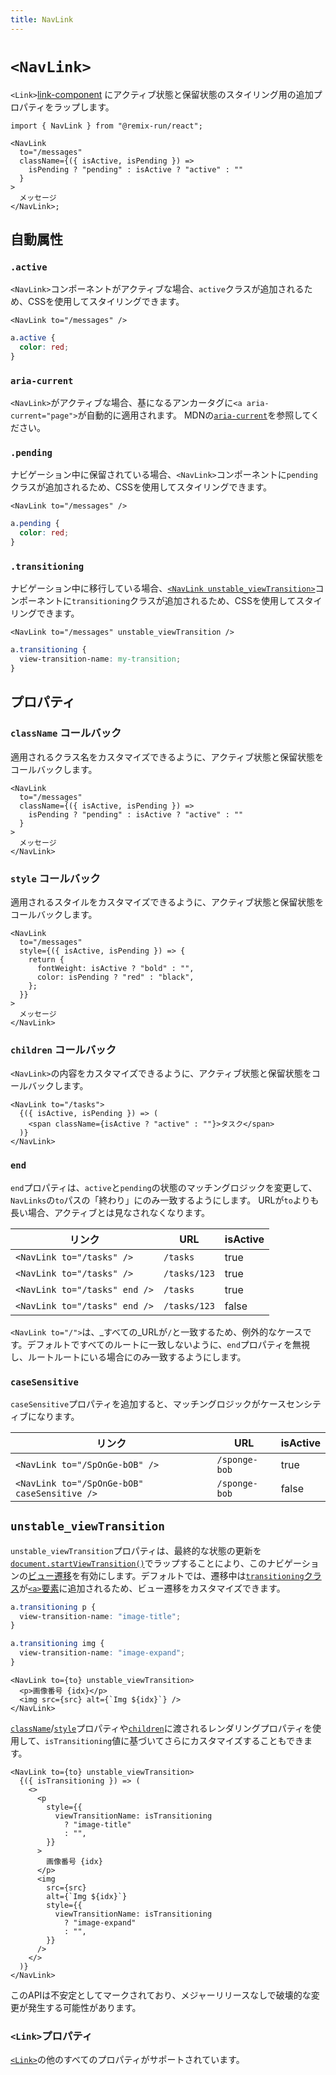 ```yaml
---
title: NavLink
---
```


# `<NavLink>`

`<Link>`[link-component] にアクティブ状態と保留状態のスタイリング用の追加プロパティをラップします。

```tsx
import { NavLink } from "@remix-run/react";

<NavLink
  to="/messages"
  className={({ isActive, isPending }) =>
    isPending ? "pending" : isActive ? "active" : ""
  }
>
  メッセージ
</NavLink>;
```

## 自動属性

### `.active`

`<NavLink>`コンポーネントがアクティブな場合、`active`クラスが追加されるため、CSSを使用してスタイリングできます。

```tsx
<NavLink to="/messages" />
```

```css
a.active {
  color: red;
}
```

### `aria-current`

`<NavLink>`がアクティブな場合、基になるアンカータグに`<a aria-current="page">`が自動的に適用されます。 MDNの[`aria-current`][aria-current]を参照してください。

### `.pending`

ナビゲーション中に保留されている場合、`<NavLink>`コンポーネントに`pending`クラスが追加されるため、CSSを使用してスタイリングできます。

```tsx
<NavLink to="/messages" />
```

```css
a.pending {
  color: red;
}
```

### `.transitioning`

ナビゲーション中に移行している場合、[`<NavLink unstable_viewTransition>`][view-transition-prop]コンポーネントに`transitioning`クラスが追加されるため、CSSを使用してスタイリングできます。

```tsx
<NavLink to="/messages" unstable_viewTransition />
```

```css
a.transitioning {
  view-transition-name: my-transition;
}
```

## プロパティ

### `className` コールバック

適用されるクラス名をカスタマイズできるように、アクティブ状態と保留状態をコールバックします。

```tsx
<NavLink
  to="/messages"
  className={({ isActive, isPending }) =>
    isPending ? "pending" : isActive ? "active" : ""
  }
>
  メッセージ
</NavLink>
```

### `style` コールバック

適用されるスタイルをカスタマイズできるように、アクティブ状態と保留状態をコールバックします。

```tsx
<NavLink
  to="/messages"
  style={({ isActive, isPending }) => {
    return {
      fontWeight: isActive ? "bold" : "",
      color: isPending ? "red" : "black",
    };
  }}
>
  メッセージ
</NavLink>
```

### `children` コールバック

`<NavLink>`の内容をカスタマイズできるように、アクティブ状態と保留状態をコールバックします。

```tsx
<NavLink to="/tasks">
  {({ isActive, isPending }) => (
    <span className={isActive ? "active" : ""}>タスク</span>
  )}
</NavLink>
```

### `end`

`end`プロパティは、`active`と`pending`の状態のマッチングロジックを変更して、`NavLinks`の`to`パスの「終わり」にのみ一致するようにします。 URLが`to`よりも長い場合、アクティブとは見なされなくなります。

| リンク                          | URL          | isActive |
| ----------------------------- | ------------ | -------- |
| `<NavLink to="/tasks" />`     | `/tasks`     | true     |
| `<NavLink to="/tasks" />`     | `/tasks/123` | true     |
| `<NavLink to="/tasks" end />` | `/tasks`     | true     |
| `<NavLink to="/tasks" end />` | `/tasks/123` | false    |

`<NavLink to="/">`は、_すべての_URLが`/`と一致するため、例外的なケースです。デフォルトですべてのルートに一致しないように、`end`プロパティを無視し、ルートルートにいる場合にのみ一致するようにします。

### `caseSensitive`

`caseSensitive`プロパティを追加すると、マッチングロジックがケースセンシティブになります。

| リンク                                         | URL           | isActive |
| -------------------------------------------- | ------------- | -------- |
| `<NavLink to="/SpOnGe-bOB" />`               | `/sponge-bob` | true     |
| `<NavLink to="/SpOnGe-bOB" caseSensitive />` | `/sponge-bob` | false    |

## `unstable_viewTransition`

`unstable_viewTransition`プロパティは、最終的な状態の更新を[`document.startViewTransition()`][document-start-view-transition]でラップすることにより、このナビゲーションの[ビュー遷移][view-transitions]を有効にします。デフォルトでは、遷移中は[`transitioning`クラス][transitioning-class]が[`<a>`要素][a-element]に追加されるため、ビュー遷移をカスタマイズできます。

```css
a.transitioning p {
  view-transition-name: "image-title";
}

a.transitioning img {
  view-transition-name: "image-expand";
}
```

```tsx
<NavLink to={to} unstable_viewTransition>
  <p>画像番号 {idx}</p>
  <img src={src} alt={`Img ${idx}`} />
</NavLink>
```

[`className`][class-name-prop]/[`style`][style-prop]プロパティや[`children`][children-prop]に渡されるレンダリングプロパティを使用して、`isTransitioning`値に基づいてさらにカスタマイズすることもできます。

```tsx
<NavLink to={to} unstable_viewTransition>
  {({ isTransitioning }) => (
    <>
      <p
        style={{
          viewTransitionName: isTransitioning
            ? "image-title"
            : "",
        }}
      >
        画像番号 {idx}
      </p>
      <img
        src={src}
        alt={`Img ${idx}`}
        style={{
          viewTransitionName: isTransitioning
            ? "image-expand"
            : "",
        }}
      />
    </>
  )}
</NavLink>
```

<docs-warning>
このAPIは不安定としてマークされており、メジャーリリースなしで破壊的な変更が発生する可能性があります。
</docs-warning>

### `<Link>`プロパティ

[`<Link>`][link-component]の他のすべてのプロパティがサポートされています。

[link-component]: ./link
[aria-current]: https://developer.mozilla.org/en-US/docs/Web/Accessibility/ARIA/Attributes/aria-current
[view-transition-prop]: #unstableviewtransition
[view-transitions]: https://developer.mozilla.org/en-US/docs/Web/API/View_Transitions_API
[document-start-view-transition]: https://developer.mozilla.org/en-US/docs/Web/API/Document/startViewTransition
[transitioning-class]: #transitioning
[a-element]: https://developer.mozilla.org/en-US/docs/Web/HTML/Element/a
[class-name-prop]: #classname-callback
[style-prop]: #style-callback
[children-prop]: #children-callback

